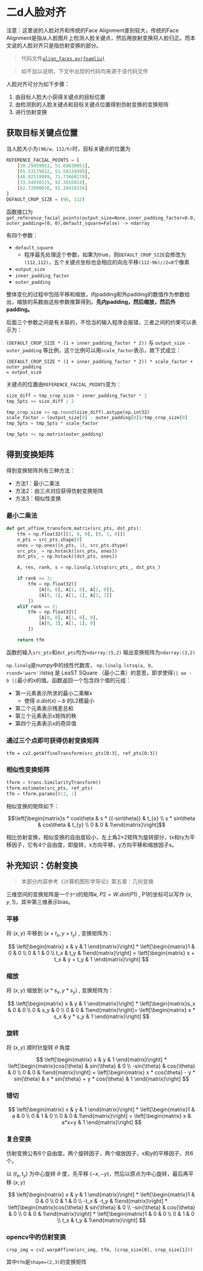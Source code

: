 # 二d人脸对齐

注意：这里说的人脸对齐和传统的Face Alignment差别较大，传统的Face Alignment是指从人脸图片上检测人脸关键点，然后用放射变换将人脸归正。而本文说的人脸对齐只是指仿射变换的部分。

> 代码文件[`align_faces.py(foamliu)`](https://github.com/foamliu/InsightFace-PyTorch/blob/master/align_faces.py)

> 如不加以说明，下文中出现的代码均来源于该代码文件

人脸对齐可分为如下步骤：
1. 由目标人脸大小获得关键点的目标位置
2. 由检测到的人脸关键点和目标关键点位置得到仿射变换的变换矩阵
3. 进行仿射变换

## 获取目标关键点位置

当人脸大小为`(96/w，112/h)`时，目标关键点的位置为

```python
REFERENCE_FACIAL_POINTS = [
    [30.29459953, 51.69630051],
    [65.53179932, 51.50139999],
    [48.02519989, 71.73660278],
    [33.54930115, 92.3655014],
    [62.72990036, 92.20410156]
]
DEFAULT_CROP_SIZE = (96, 112)
```

函数接口为`get_reference_facial_points(output_size=None,inner_padding_factor=0.0,outer_padding=(0, 0),default_square=False) -> ndarray`

有四个参数：
* `default_square`
  * 程序最先处理这个参数，如果为true，则`DEFAULT_CROP_SIZE`会修改为`(112,112)`，五个关键点坐标也会相应的向左平移`(112-96)//2=8`个像素
* `output_size`
* `inner_padding_factor`
* `outer_padding`

整体变化的过程中包括平移和缩放，内padding和外padding的数值作为参数给出，缩放的系数由这些参数推算得到。**先内padding，然后缩放，然后外padding。**

后面三个参数之间是有关联的，不恰当的输入程序会报错，三者之间的约束可以表示为：

`(DEFAULT_CROP_SIZE * (1 + inner_padding_factor * 2))` 与 `output_size - outer_padding` 等比例，这个比例可以用`scale_factor`表示，故下式成立：

```
(DEFAULT_CROP_SIZE * (1 + inner_padding_factor * 2)) * scale_factor + outer_padding
= output_size
```

关键点的位置由`REFERENCE_FACIAL_POINTS`变为：

```python
size_diff = tmp_crop_size * inner_padding_factor * 2
tmp_5pts += size_diff / 2

tmp_crop_size += np.round(size_diff).astype(np.int32)
scale_factor = (output_size[0] - outer_padding[0])/tmp_crop_size[0]
tmp_5pts = tmp_5pts * scale_factor

tmp_5pts += np.matrix(outer_padding)
```

## 得到变换矩阵

得到变换矩阵共有三种方法：
* 方法1：最小二乘法
* 方法2：由三点对应获得仿射变换矩阵
* 方法3：相似性变换

### 最小二乘法

```python
def get_affine_transform_matrix(src_pts, dst_pts):
    tfm = np.float32([[1, 0, 0], [0, 1, 0]])
    n_pts = src_pts.shape[0]
    ones = np.ones((n_pts, 1), src_pts.dtype)
    src_pts_ = np.hstack([src_pts, ones])
    dst_pts_ = np.hstack([dst_pts, ones])

    A, res, rank, s = np.linalg.lstsq(src_pts_, dst_pts_)

    if rank == 3:
        tfm = np.float32([
            [A[0, 0], A[1, 0], A[2, 0]],
            [A[0, 1], A[1, 1], A[2, 1]]
        ])
    elif rank == 2:
        tfm = np.float32([
            [A[0, 0], A[1, 0], 0],
            [A[0, 1], A[1, 1], 0]
        ])

    return tfm
```

函数的输入`src_pts`和`dst_pts`均为`ndarray:(5,2)`
输出变换矩阵为`ndarray:(3,2)`

`np.linalg`是numpy中的线性代数库，
`np.linalg.lstsq(a, b, rcond='warn')`lstsq 是 LeaST SQuare （最小二乘）的意思，即求使得`|| ax - b ||`最小的x的值。函数返回一个包含四个值的元组：
* 第一元素表示所求的最小二乘解x
  * 使得 $a.dot(x) - b$ 的L2模最小
* 第二个元素表示残差总和
* 第三个元素表示x矩阵的秩
* 第四个元素表示x的奇异值

### 通过三个点即可获得仿射变换矩阵

`tfm = cv2.getAffineTransform(src_pts[0:3], ref_pts[0:3])`



### 相似性变换矩阵

```python
tform = trans.SimilarityTransform()
tform.estimate(src_pts, ref_pts)
tfm = tform.params[0:2, :]
```

相似变换的矩阵如下：

$$\left[\begin{matrix}s * cos\theta & s * {(-sin\theta)} & t_{x} \\ s * sin\theta & cos\theta & t_{y} \\ 0 & 0 & 1\end{matrix}\right]$$

相比仿射变换，相似变换的自由度较小，左上角2×2矩阵为旋转部分，tx和ty为平移因子，它有4个自由度，即旋转，x方向平移，y方向平移和缩放因子s。

## 补充知识：仿射变换

> 本部分内容参考《计算机图形学导论》第五章：几何变换

三维空间的变换矩阵是一个`3*3`的矩阵`W`, $P2 = W.dot(P1)$ , P1的坐标可以写作 $(x,y,1)$，其中第三维表示bias。

### 平移

将 $(x,y)$ 平移到 $(x+t_x,y+t_y)$ , 变换矩阵为：

$$
\left[\begin{matrix} x & y & 1 \end{matrix}\right] * \left[\begin{matrix}1 & 0 & 0 \\ 0 & 1 & 0 \\ t_x & t_y & 1\end{matrix}\right] = \left[\begin{matrix} x + t_x & y + t_y & 1 \end{matrix}\right]
$$

### 缩放

将 $(x,y)$ 缩放到 $(x*s_x,y*s_y)$ , 变换矩阵为：

$$
\left[\begin{matrix} x & y & 1 \end{matrix}\right] * \left[\begin{matrix}s_x & 0 & 0 \\ 0 & s_y & 0 \\ 0 & 0 & 1\end{matrix}\right]= \left[\begin{matrix} x * s_x & y * s_y & 1 \end{matrix}\right]
$$

### 旋转

将 $(x,y)$ 顺时针旋转 $\theta$ 角度

$$
\left[\begin{matrix} x & y & 1 \end{matrix}\right] * \left[\begin{matrix}cos{\theta} & sin{\theta} & 0 \\ -sin{\theta} & cos{\theta} & 0 \\ 0 & 0 & 1\end{matrix}\right] = \left[\begin{matrix} x * cos{\theta} - y * sin{\theta} & x * sin{\theta} + y * cos{\theta} & 1 \end{matrix}\right]
$$

### 错切

$$
\left[\begin{matrix} x & y & 1 \end{matrix}\right] * \left[\begin{matrix}1 & a & 0 \\ 0 & 1 & 0 \\ 0 & 0 & 1\end{matrix}\right] = \left[\begin{matrix} x & a*x+y & 1 \end{matrix}\right]
$$

### 复合变换

仿射变换公有6个自由度，两个旋转因子，两个缩放因子，x和y的平移因子，共6个。

以 $(t_x,t_y)$ 为中心旋转 $\theta$ 度，先平移 $(-x,-y)$，然后以原点为中心旋转，最后再平移 $(x,y)$

$$
\left[\begin{matrix} x & y & 1 \end{matrix}\right] * \left[\begin{matrix}1 & 0 & 0 \\ 0 & 1 & 0 \\ -t_x & -t_y & 1\end{matrix}\right] * \left[\begin{matrix}cos{\theta} & sin{\theta} & 0 \\ -sin{\theta} & cos{\theta} & 0 \\ 0 & 0 & 1\end{matrix}\right] * \left[\begin{matrix}1 & 0 & 0 \\ 0 & 1 & 0 \\ t_x & t_y & 1\end{matrix}\right]
$$

### opencv中的仿射变换

`crop_img = cv2.warpAffine(src_img, tfm, (crop_size[0], crop_size[1]))`

其中`tfm`是`shape=(2,3)`的变换矩阵

